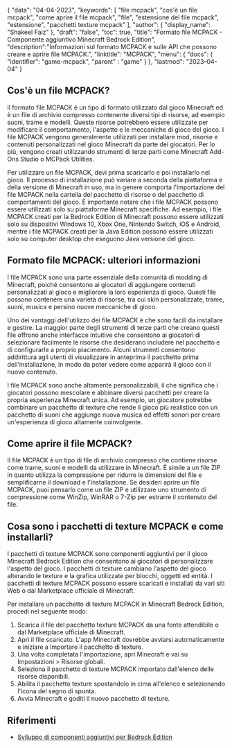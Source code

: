 {
"data": "04-04-2023",
  "keywords": [
"file mcpack",
"cos'è un file mcpack",
"come aprire il file mcpack",
"file",
"estensione del file mcpack",
"estensione",
"pacchetti texture mcpack"
],
  "author": {
"display_name": "Shakeel Faiz"
},
"draft": "false",
"toc": true,
"title": "Formato file MCPACK - Componente aggiuntivo Minecraft Bedrock Edition",
  "description":"Informazioni sul formato MCPACK e sulle API che possono creare e aprire file MCPACK.",
"linktitle": "MCPACK",
  "menu": {
    "docs": {
      "identifier": "game-mcpack",
"parent" : "game"
}
},
"lastmod": "2023-04-04"
}

## Cos'è un file MCPACK?

Il formato file MCPACK è un tipo di formato utilizzato dal gioco Minecraft ed è un file di archivio compresso contenente diversi tipi di risorse, ad esempio suoni, trame e modelli. Queste risorse potrebbero essere utilizzate per modificare il comportamento, l'aspetto e le meccaniche di gioco del gioco. I file MCPACK vengono generalmente utilizzati per installare mod, risorse e contenuti personalizzati nel gioco Minecraft da parte dei giocatori. Per lo più, vengono creati utilizzando strumenti di terze parti come Minecraft Add-Ons Studio o MCPack Utilities.

Per utilizzare un file MCPACK, devi prima scaricarlo e poi installarlo nel gioco. Il processo di installazione può variare a seconda della piattaforma e della versione di Minecraft in uso, ma in genere comporta l'importazione del file MCPACK nella cartella del pacchetto di risorse o del pacchetto di comportamenti del gioco. È importante notare che i file MCPACK possono essere utilizzati solo su piattaforme Minecraft specifiche. Ad esempio, i file MCPACK creati per la Bedrock Edition di Minecraft possono essere utilizzati solo su dispositivi Windows 10, Xbox One, Nintendo Switch, iOS e Android, mentre i file MCPACK creati per la Java Edition possono essere utilizzati solo su computer desktop che eseguono Java versione del gioco.

## Formato file MCPACK: ulteriori informazioni

I file MCPACK sono una parte essenziale della comunità di modding di Minecraft, poiché consentono ai giocatori di aggiungere contenuti personalizzati al gioco e migliorare la loro esperienza di gioco. Questi file possono contenere una varietà di risorse, tra cui skin personalizzate, trame, suoni, musica e persino nuove meccaniche di gioco.

Uno dei vantaggi dell'utilizzo dei file MCPACK è che sono facili da installare e gestire. La maggior parte degli strumenti di terze parti che creano questi file offrono anche interfacce intuitive che consentono ai giocatori di selezionare facilmente le risorse che desiderano includere nel pacchetto e di configurarle a proprio piacimento. Alcuni strumenti consentono addirittura agli utenti di visualizzare in anteprima il pacchetto prima dell'installazione, in modo da poter vedere come apparirà il gioco con il nuovo contenuto.

I file MCPACK sono anche altamente personalizzabili, il che significa che i giocatori possono mescolare e abbinare diversi pacchetti per creare la propria esperienza Minecraft unica. Ad esempio, un giocatore potrebbe combinare un pacchetto di texture che rende il gioco più realistico con un pacchetto di suoni che aggiunge nuova musica ed effetti sonori per creare un'esperienza di gioco altamente coinvolgente.

## Come aprire il file MCPACK?

Il file MCPACK è un tipo di file di archivio compresso che contiene risorse come trame, suoni e modelli da utilizzare in Minecraft. È simile a un file ZIP in quanto utilizza la compressione per ridurre le dimensioni del file e semplificarne il download e l'installazione. Se desideri aprire un file MCPACK, puoi pensarlo come un file ZIP e utilizzare uno strumento di compressione come WinZip, WinRAR o 7-Zip per estrarre il contenuto del file.

## Cosa sono i pacchetti di texture MCPACK e come installarli?

I pacchetti di texture MCPACK sono componenti aggiuntivi per il gioco Minecraft Bedrock Edition che consentono ai giocatori di personalizzare l'aspetto del gioco. I pacchetti di texture cambiano l'aspetto del gioco alterando le texture e la grafica utilizzate per blocchi, oggetti ed entità. I pacchetti di texture MCPACK possono essere scaricati e installati da vari siti Web o dal Marketplace ufficiale di Minecraft.

Per installare un pacchetto di texture MCPACK in Minecraft Bedrock Edition, procedi nel seguente modo:

1. Scarica il file del pacchetto texture MCPACK da una fonte attendibile o dal Marketplace ufficiale di Minecraft.
2. Apri il file scaricato. L'app Minecraft dovrebbe avviarsi automaticamente e iniziare a importare il pacchetto di texture.
3. Una volta completata l'importazione, apri Minecraft e vai su Impostazioni > Risorse globali.
4. Seleziona il pacchetto di texture MCPACK importato dall'elenco delle risorse disponibili.
5. Abilita il pacchetto texture spostandolo in cima all'elenco e selezionando l'icona del segno di spunta.
6. Avvia Minecraft e goditi il nuovo pacchetto di texture.

## Riferimenti

* [Sviluppo di componenti aggiuntivi per Bedrock Edition](https://learn.microsoft.com/en-us/minecraft/creator/documents/gettingstarted)

